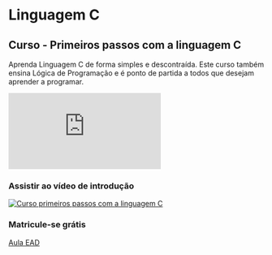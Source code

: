 # Linguagem C
##  Curso - Primeiros passos com a linguagem C
Aprenda Linguagem C de forma simples e descontraída. Este curso também ensina Lógica de Programação e é ponto de partida a todos que
desejam aprender a programar.

![letra-imagem-animada-A](https://www.imagensanimadas.com/img-letra-imagem-animada-0488-92697.htm)

### Assistir ao vídeo de introdução

[![Curso primeiros passos com a linguagem C](http://img.youtube.com/vi/Uw0UejpMzSk/0.jpg)](http://www.youtube.com/watch?v=Uw0UejpMzSk "Vídeo de introdução ao curso")

### Matricule-se grátis

[Aula EAD](https://www.youtube.com/watch?v=Uw0UejpMzSk)
